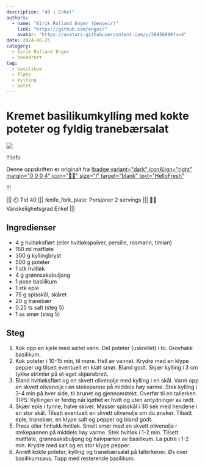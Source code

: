 ```yaml
---
description: "40 | Enkel"
authors:
  - name: "Eirik Rolland Enger (@engeir)"
    link: "https://github.com/engeir"
    avatar: "https://avatars.githubusercontent.com/u/38856990?v=4"
date: 2024-06-25
category:
  - Eirik Rolland Enger
  - hovedrett
tag:
  - basilikum
  - fløte
  - kylling
  - potet
---
```


# Kremet basilikumkylling med kokte poteter og fyldig tranebærsalat

![](/static/kremet-basilikumkylling-med-kokte-poteter-og-fyldig-tranebaersalat/kremet-basilikumkylling-med-kokte-poteter-og-fyldig-tranebaersalat.webp)

!!!info

Denne oppskriften er originalt fra
[!badge variant="dark" iconAlign="right" margin="0 0 0 4" icon=":cook:" size="l" target="blank" text="HelloFresh"](https://www.hellofresh.no/recipes/kremet-basilikumkylling-639ad23c56559efbf08a1baf)

!!!

<!-- dprint-ignore-start -->
||| :timer_clock: Tid
40
||| :knife_fork_plate: Porsjoner
2 servings
||| :cook: Vanskelighetsgrad
Enkel 
|||
<!-- dprint-ignore-end -->

## Ingredienser

- 4 g hvitløksflørt (eller hvitløkspulver, persille, rosmarin, timian)
- 150 ml matfløte
- 300 g kyllingbryst
- 500 g poteter
- 1 stk hvitløk
- 4 g grønnsaksbuljong
- 1 pose basilikum
- 1 stk eple
- 75 g spisskål, skåret
- 20 g tranebær
- 0.25 ts salt (steg 5)
- 1 ss smør (steg 5)

## Steg

1. Kok opp en kjele med saltet vann. Del poteter (uskrellet) i to. Grovhakk basilikum.
2. Kok poteter i 10-15 min, til møre. Hell av vannet. Krydre med en klype pepper og
   tilsett eventuelt en klatt smør. Bland godt. Skjær kylling i 3 cm tykke strimler på
   et eget skjærebrett.
3. Bland hvitløksflørt og en skvett olivenolje med kylling i en skål. Varm opp en skvett
   olivenolje i en stekepanne på middels høy varme. Stek kylling i 3-4 min på hver side,
   til brunet og gjennomstekt. Overfør til en tallerken. TIPS: Kyllingen er ferdig når
   kjøttet er hvitt og uten antydninger av rødt.
4. Skjær eple i tynne, halve skiver. Masser spisskål i 30 sek med hendene i en stor
   skål. Tilsett eventuelt en skvett olivenolje om du ønsker. Tilsett eple, tranebær, en
   klype salt og pepper og bland godt.
5. Press eller finhakk hvitløk. Smelt smør med en skvett olivenolje i stekepannen på
   middels høy varme. Stek hvitløk i 1-2 min. Tilsett matfløte, grønnsaksbuljong og
   halvparten av basilikum. La putre i 1-2 min. Krydre med salt og en stor klype pepper.
6. Anrett kokte poteter, kylling og tranebærsalat på tallerkener. Øs over basilikumsaus.
   Topp med resterende basilikum.

<script type="application/ld+json">
{
  "author": {
    "@type": "Person",
    "name": "HelloFresh",
    "url": "https://www.hellofresh.no/recipes/kremet-basilikumkylling-639ad23c56559efbf08a1baf"
  },
  "image": "https://img.hellofresh.com/f_auto,fl_lossy,h_640,q_auto,w_1200/hellofresh_s3/image/HF220103_R16_W07_SE_C12343801-11_MB_Main_low-a330adc1.jpg",
  "site_name": "HelloFresh",
  "@context": "https://schema.org",
  "@type": "Recipe",
  "recipeCategory": "",
  "cookTime": 20,
  "recipeCuisine": "Fusion",
  "publisher": {
    "@type": "Organization",
    "name": "hellofresh.com"
  },
  "recipeIngredient": [
    "4 g Hvitløksflørt",
    "150 ml Matfløte",
    "300 g Kyllingbryst",
    "500 g Poteter",
    "1 stk Hvitløk",
    "4 g Grønnsaksbuljong",
    "1 pose Basilikum",
    "1 stk Eple",
    "75 g Spisskål, skåret",
    "20 g Tranebær",
    "¼ ts Salt (steg 5)",
    "1 ss Smør (steg 5)"
  ],
  "recipeInstructions": [
    {
      "@type": "HowToStep",
      "text": "Kok opp en kjele med saltet vann. Del poteter (uskrellet) i to. Grovhakk basilikum."
    },
    {
      "@type": "HowToStep",
      "text": "Kok poteter i 10-15 min, til møre. Hell av vannet. Krydre med en klype pepper og tilsett eventuelt en klatt smør. Bland godt. Skjær kylling i 3 cm tykke strimler på et eget skjærebrett."
    },
    {
      "@type": "HowToStep",
      "text": "Bland hvitløksflørt og en skvett olivenolje med kylling i en skål. Varm opp en skvett olivenolje i en stekepanne på middels høy varme. Stek kylling i 3-4 min på hver side, til brunet og gjennomstekt. Overfør til en tallerken. TIPS: Kyllingen er ferdig når kjøttet er hvitt og uten antydninger av rødt."
    },
    {
      "@type": "HowToStep",
      "text": "Skjær eple i tynne, halve skiver. Masser spisskål i 30 sek med hendene i en stor skål. Tilsett eventuelt en skvett olivenolje om du ønsker. Tilsett eple, tranebær, en klype salt og pepper og bland godt."
    },
    {
      "@type": "HowToStep",
      "text": "Press eller finhakk hvitløk. Smelt smør med en skvett olivenolje i stekepannen på middels høy varme. Stek hvitløk i 1-2 min. Tilsett matfløte [1/2 pakke, 2P], grønnsaksbuljong og halvparten av basilikum. La putre i 1-2 min. Krydre med salt og en stor klype pepper."
    },
    {
      "@type": "HowToStep",
      "text": "Anrett kokte poteter, kylling og tranebærsalat på tallerkener. Øs over basilikumsaus. Topp med resterende basilikum."
    }
  ],
  "inLanguage": "nb-NO",
  "nutrition": {
    "@type": "NutritionInformation",
    "calories": "626 kcal",
    "fatContent": "22.66 g",
    "saturatedFatContent": "12.9 g",
    "carbohydrateContent": "63.4 g",
    "sugarContent": "19.1 g",
    "proteinContent": "42.26 g",
    "sodiumContent": "408 mg",
    "servingSize": "581"
  },
  "prepTime": 20,
  "name": "Kremet basilikumkylling med kokte poteter og fyldig tranebærsalat",
  "totalTime": 40,
  "recipeYield": "2 servings",
  "pattern": "kremet-basilikumkylling-med-kokte-poteter-og-fyldig-tranebaersalat"
}
</script>
